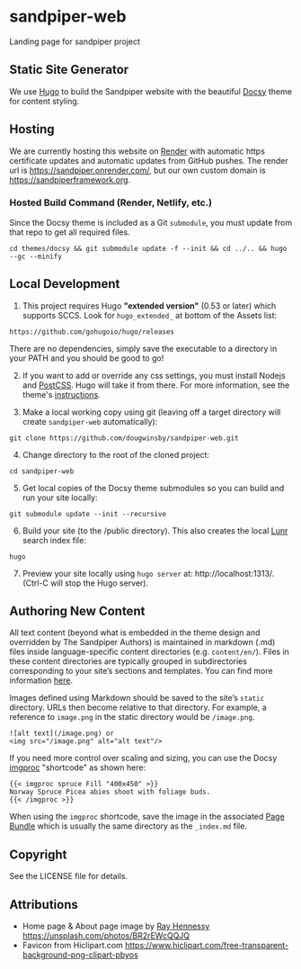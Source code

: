 # sandpiper-web
Landing page for sandpiper project

## Static Site Generator
We use [Hugo](https://gohugo.io/) to build the Sandpiper website with the beautiful [Docsy](https://www.docsy.dev/) theme for content styling.

## Hosting
We are currently hosting this website on [Render](https://render.com/) with automatic https certificate updates and automatic updates from GitHub pushes. The render url is https://sandpiper.onrender.com/, but our own custom domain is https://sandpiperframework.org.

### Hosted Build Command (Render, Netlify, etc.)

Since the Docsy theme is included as a Git `submodule`, you must update from that repo to get all required files.

```
cd themes/docsy && git submodule update -f --init && cd ../.. && hugo --gc --minify
```

## Local Development

1. This project requires Hugo **"extended version"** (0.53 or later) which supports SCCS. Look for `hugo_extended_` at bottom of the Assets list:

```
https://github.com/gohugoio/hugo/releases
```

There are no dependencies, simply save the executable to a directory in your PATH and you should be good to go!

2. If you want to add or override any css settings, you must install Nodejs and [PostCSS](https://postcss.org/). Hugo will take it from there. For more information, see the theme's [instructions](https://www.docsy.dev/docs/getting-started/#install-postcss).

3. Make a local working copy using git (leaving off a target directory will create `sandpiper-web` automatically):

```
git clone https://github.com/dougwinsby/sandpiper-web.git
```

4. Change directory to the root of the cloned project:

```
cd sandpiper-web
```

5. Get local copies of the Docsy theme submodules so you can build and run your site locally:

```
git submodule update --init --recursive
```

6. Build your site (to the /public directory). This also creates the local [Lunr](https://lunrjs.com/) search index file:

```
hugo
```

7. Preview your site locally using `hugo server` at: http://localhost:1313/. (Ctrl-C will stop the Hugo server).

## Authoring New Content

All text content (beyond what is embedded in the theme design and overridden by The Sandpiper Authors) is maintained in markdown (.md) files inside language-specific content directories (e.g. `content/en/`). Files in these content directories are typically grouped in subdirectories corresponding to your site’s sections and templates. You can find more information [here](https://www.docsy.dev/docs/adding-content/content/#content-sections-and-templates).

Images defined using Markdown should be saved to the site’s `static` directory. URLs then become relative to that directory. For example, a reference to `image.png` in the static directory would be `/image.png`.

```
![alt text](/image.png) or
<img src="/image.png" alt="alt text"/>
```

If you need more control over scaling and sizing, you can use the Docsy [imgproc](https://www.docsy.dev/docs/adding-content/shortcodes/#imgproc) "shortcode" as shown here:

```
{{< imgproc spruce Fill "400x450" >}}
Norway Spruce Picea abies shoot with foliage buds.
{{< /imgproc >}}
```

When using the `imgproc` shortcode, save the image in the associated [Page Bundle](https://gohugo.io/content-management/page-bundles/) which is usually the same directory as the `_index.md` file.

## Copyright

See the LICENSE file for details.

## Attributions

* Home page & About page image by [Ray Hennessy](https://rayhennessy.com/) https://unsplash.com/photos/BR2rEWcQQJQ
* Favicon from Hiclipart.com https://www.hiclipart.com/free-transparent-background-png-clipart-pbyos 
